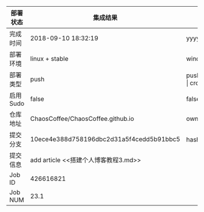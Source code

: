 部署状态 | 集成结果 | 参考值
---|---|---
完成时间 | 2018-09-10 18:32:19 | yyyy-mm-dd hh:mm:ss
部署环境 | linux + stable | window \| linux + stable
部署类型 | push | push \| pull_request \| api \| cron
启用Sudo | false | false \| true
仓库地址 | ChaosCoffee/ChaosCoffee.github.io | owner_name/repo_name
提交分支 | 10ece4e388d758196dbc2d31a5f4cedd5b91bbc5 | hash 16位
提交信息 | add article <<搭建个人博客教程3.md>> |
Job ID   | 426616821 |
Job NUM  | 23.1 |
